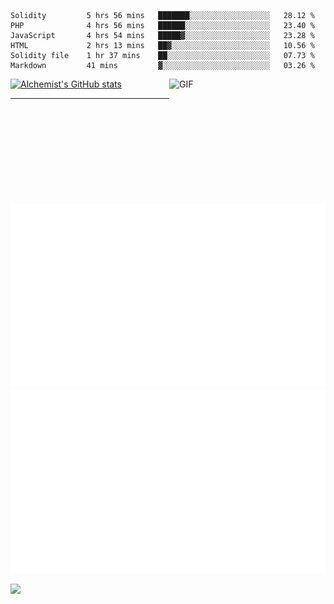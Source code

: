 <!--START_SECTION:waka-->

```text
Solidity         5 hrs 56 mins   ███████░░░░░░░░░░░░░░░░░░   28.12 %
PHP              4 hrs 56 mins   ██████░░░░░░░░░░░░░░░░░░░   23.40 %
JavaScript       4 hrs 54 mins   █████▓░░░░░░░░░░░░░░░░░░░   23.28 %
HTML             2 hrs 13 mins   ██▓░░░░░░░░░░░░░░░░░░░░░░   10.56 %
Solidity file    1 hr 37 mins    ██░░░░░░░░░░░░░░░░░░░░░░░   07.73 %
Markdown         41 mins         ▓░░░░░░░░░░░░░░░░░░░░░░░░   03.26 %
```

<!--END_SECTION:waka-->

[![Alchemist's GitHub stats](https://github-readme-stats.vercel.app/api?username=DrMaxis&show_icons=true&theme=outrun&count_private=true)](#)
<img align="right" alt="GIF" src="https://user-images.githubusercontent.com/5355808/139111924-210cc6fa-9fb1-4dac-929d-6324a5836a92.gif" width="250" height="200" />
<hr />

![](https://raw.githubusercontent.com/DrMaxis/github-stats-transparent/output/generated/overview.svg)
![](https://raw.githubusercontent.com/DrMaxis/github-stats-transparent/output/generated/languages.svg)

 
<a href="https://count.getloli.com/"><img src="https://count.getloli.com/get/@:maxis-the-alchemist?theme=rule34"></a>
<!-- https://count.getloli.com/get/@alchemist?theme=rule34 -->
<br>
